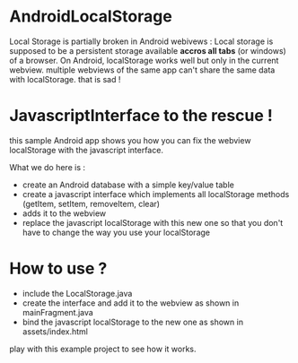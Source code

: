AndroidLocalStorage
===================

Local Storage is partially broken in Android webivews : Local storage is supposed to be a persistent storage available **accros all tabs** (or windows) of a browser.
On Android, localStorage works well but only in the current webview. multiple webviews of the same app can't share the same data with localStorage.
that is sad !


JavascriptInterface to the rescue !
===================================

this sample Android app shows you how you can fix the webview localStorage with the javascript interface.

What we do here is :

* create an Android database with a simple key/value table
* create a javascript interface which implements all localStorage methods (getItem, setItem, removeItem, clear)
* adds it to the webview
* replace the javascript localStorage with this new one so that you don't have to change the way you use your localStorage
 
How to use ?
============

* include the LocalStorage.java
* create the interface and add it to the webview as shown in mainFragment.java
* bind the javascript localStorage to the new one as shown in assets/index.html

play with this example project to see how it works. 


